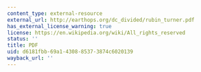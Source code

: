 ```yaml
---
content_type: external-resource
external_url: http://earthops.org/dc_divided/rubin_turner.pdf
has_external_license_warning: true
license: https://en.wikipedia.org/wiki/All_rights_reserved
status: ''
title: PDF
uid: d6181fbb-69a1-4308-8537-3874c6020139
wayback_url: ''
---
```

